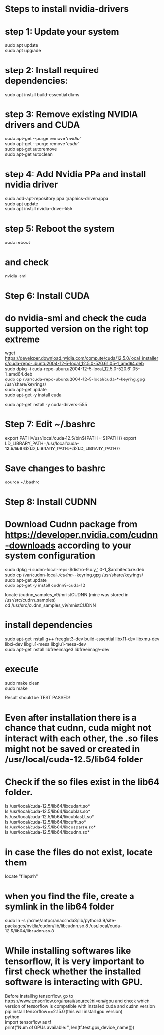 # Steps to install nvidia-drivers  

# step 1: Update your system  
sudo apt update  
sudo apt upgrade  

# step 2: Install required dependencies:  
sudo apt install build-essential dkms    

# step 3: Remove existing NVIDIA drivers and CUDA    
sudo apt-get --purge remove '*nvidia*'  
sudo apt-get --purge remove '*cuda*'  
sudo apt-get autoremove  
sudo apt-get autoclean  


# step 4: Add Nvidia PPa and install nvidia driver    
sudo add-apt-repository ppa:graphics-drivers/ppa  
sudo apt update  
sudo apt install nvidia-driver-555  

# step 5:  Reboot the system  
sudo reboot  
# and check
nvidia-smi  


# Step 6: Install CUDA  
# do nvidia-smi and check the cuda supported version on the right top extreme  
wget https://developer.download.nvidia.com/compute/cuda/12.5.0/local_installers/cuda-repo-ubuntu2004-12-5-local_12.5.0-520.61.05-1_amd64.deb  
sudo dpkg -i cuda-repo-ubuntu2004-12-5-local_12.5.0-520.61.05-1_amd64.deb  
sudo cp /var/cuda-repo-ubuntu2004-12-5-local/cuda-*-keyring.gpg /usr/share/keyrings/  
sudo apt-get update  
sudo apt-get -y install cuda  

sudo apt-get install -y cuda-drivers-555  

# Step 7: Edit ~/.bashrc  
export PATH=/usr/local/cuda-12.5/bin${PATH:+:${PATH}}  
export LD_LIBRARY_PATH=/usr/local/cuda-12.5/lib64${LD_LIBRARY_PATH:+:${LD_LIBRARY_PATH}}  

# Save changes to bashrc
source ~/.bashrc  

# Step 8: Install CUDNN

# Download Cudnn package from https://developer.nvidia.com/cudnn-downloads according to your system configuration  

sudo dpkg -i cudnn-local-repo-$distro-9.x.y_1.0-1_$architecture.deb  
sudo cp /var/cudnn-local-*/cudnn-*-keyring.gpg /usr/share/keyrings/  
sudo apt-get update  
sudo apt-get -y install cudnn9-cuda-12  

locate /cudnn_samples_v9/mnistCUDNN (mine was stored in /usr/src/cudnn_samples)  
cd /usr/src/cudnn_samples_v9/mnistCUDNN  

# install dependencies
sudo apt-get install g++ freeglut3-dev build-essential libx11-dev libxmu-dev libxi-dev libglu1-mesa libglu1-mesa-dev  
sudo apt-get install libfreeimage3 libfreeimage-dev  

# execute
sudo make clean  
sudo make  

Result should be TEST PASSED!  


# Even after installation there is a chance that cudnn, cuda might not interact with each other, the .so files might not be saved or created in /usr/local/cuda-12.5/lib64 folder
# Check if the so files exist in the lib64 folder. 

ls /usr/local/cuda-12.5/lib64/libcudart.so*  
ls /usr/local/cuda-12.5/lib64/libcublas.so*  
ls /usr/local/cuda-12.5/lib64/libcublasLt.so*  
ls /usr/local/cuda-12.5/lib64/libcufft.so*  
ls /usr/local/cuda-12.5/lib64/libcusparse.so*  
ls /usr/local/cuda-12.5/lib64/libcudnn.so*  

# in case the files do not exist, locate them

locate "filepath"  

# when you find the file, create a symlink in the lib64 folder
sudo ln -s /home/antpc/anaconda3/lib/python3.9/site-packages/nvidia/cudnn/lib/libcudnn.so.8 /usr/local/cuda-12.5/lib64/libcudnn.so.8  

# While installing softwares like tensorflow, it is very important to first check whether the installed software is interacting with GPU. 
Before installing tensorflow, go to https://www.tensorflow.org/install/source?hl=en#gpu and check which version of tensorflow is compatible with installed cuda and cudnn version  
pip install tensorflow==2.15.0 (this will install gpu version)   
python  
import tensorflow as tf  
print("Num of GPUs available: ", len(tf.test.gpu_device_name()))  
